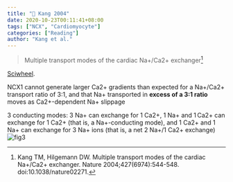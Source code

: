 ```yaml
---
title: "📒 Kang 2004"
date: 2020-10-23T00:11:41+08:00
tags: ["NCX", "Cardiomyocyte"]
categories: ["Reading"]
author: "Kang et al."
---
```


> Multiple transport modes of the cardiac Na+/Ca2+ exchanger[^Kang2004]

[Sciwheel](https://sciwheel.com/work/#/items/5949408).

<!--more-->

NCX1 cannot generate larger Ca2+ gradients than expected for a Na+/Ca2+ transport ratio of 3:1, and that Na+ transported in **excess of a 3:1 ratio** moves as Ca2+-dependent Na+ slippage

3 conducting modes: 3 Na+ can exchange for 1 Ca2+, 1 Na+ and 1 Ca2+ can exchange for 1 Ca2+ (that is, a Na+-conducting mode), and 1 Ca2+ and 1 Na+ can exchange for 3 Na+ ions (that is, a net 2 Na+/1 Ca2+ exchange)
![fig3](https://user-images.githubusercontent.com/40054455/86699578-e7f21d00-c042-11ea-93cf-2ce7594d3636.jpg)

[^Kang2004]: Kang TM, Hilgemann DW. Multiple transport modes of the cardiac Na+/Ca2+ exchanger. Nature 2004;427(6974):544-548. doi:10.1038/nature02271.
